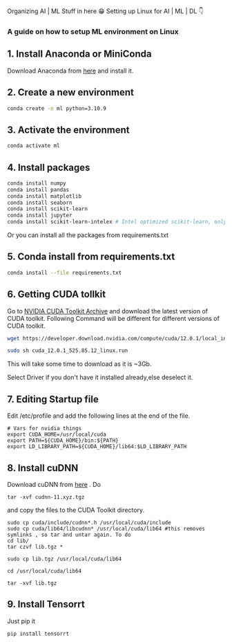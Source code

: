 Organizing AI | ML Stuff in here
			 😁
Setting up Linux for AI | ML | DL 👇

### A guide on how to setup ML environment on Linux

## 1. Install Anaconda or MiniConda

Download Anaconda from [here](https://www.anaconda.com/products/individual#Downloads) and install it.

## 2. Create a new environment

```bash
conda create -n ml python=3.10.9
```

## 3. Activate the environment

```bash
conda activate ml
```

## 4. Install packages 

```bash
conda install numpy
conda install pandas
conda install matplotlib
conda install seaborn
conda install scikit-learn
conda install jupyter
conda install scikit-learn-intelex # Intel optimized scikit-learn, only for Intel CPUs     
```

Or you can install all the packages from requirements.txt

## 5. Conda install from requirements.txt

```bash
conda install --file requirements.txt
```

## 6. Getting CUDA tollkit

Go to [NVIDIA CUDA Toolkit Archive](https://developer.nvidia.com/cuda-toolkit-archive) and download the latest version of CUDA toolkit.
Following Command will be different for different versions of CUDA toolkit.

```bash
wget https://developer.download.nvidia.com/compute/cuda/12.0.1/local_installers/cuda_12.0.1_525.85.12_linux.run

sudo sh cuda_12.0.1_525.85.12_linux.run
```
This will take some time to download as it is ~3Gb.

Select Driver if you don't have it installed already,else deselect it.

## 7. Editing Startup file
Edit /etc/profile and add the following lines at the end of the file.
```
# Vars for nvidia things
export CUDA_HOME=/usr/local/cuda
export PATH=${CUDA_HOME}/bin:${PATH}
export LD_LIBRARY_PATH=${CUDA_HOME}/lib64:$LD_LIBRARY_PATH
```

## 8. Install cuDNN
Download cuDNN from [here](https://developer.nvidia.com/rdp/cudnn-archive) .
Do
```
tar -xvf cudnn-11.xyz.tgz
```
and copy the files to the CUDA Toolkit directory.
```
sudo cp cuda/include/cudnn*.h /usr/local/cuda/include
sudo cp cuda/lib64/libcudnn* /usr/local/cuda/lib64 #this removes symlinks , so tar and untar again. To do
cd lib/
tar czvf lib.tgz *

sudo cp lib.tgz /usr/local/cuda/lib64

cd /usr/local/cuda/lib64

tar -xvf lib.tgz
```

## 9. Install Tensorrt
Just pip it
```
pip install tensorrt
```
